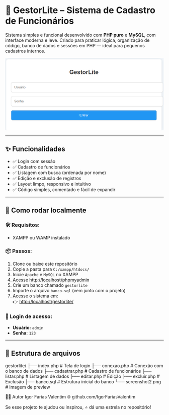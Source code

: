 # 👔 GestorLite – Sistema de Cadastro de Funcionários

Sistema simples e funcional desenvolvido com **PHP puro** e **MySQL**, com interface moderna e leve. Criado para praticar lógica, organização de código, banco de dados e sessões em PHP — ideal para pequenos cadastros internos.

![Screenshot](screenshot2.png)

---

## ✨ Funcionalidades

- ✅ Login com sessão
- ✅ Cadastro de funcionários
- ✅ Listagem com busca (ordenada por nome)
- ✅ Edição e exclusão de registros
- ✅ Layout limpo, responsivo e intuitivo
- ✅ Código simples, comentado e fácil de expandir

---

## 🚀 Como rodar localmente

### 🛠️ Requisitos:
- XAMPP ou WAMP instalado

### 📦 Passos:

1. Clone ou baixe este repositório
2. Copie a pasta para `C:/xampp/htdocs/`
3. Inicie `Apache` e `MySQL` no XAMPP
4. Acesse [http://localhost/phpmyadmin](http://localhost/phpmyadmin)
5. Crie um banco chamado `gestorlite`
6. Importe o arquivo `banco.sql` (vem junto com o projeto)
7. Acesse o sistema em:  
   👉 [http://localhost/gestorlite/](http://localhost/gestorlite/)

### 🔐 Login de acesso:
- **Usuário:** `admin`  
- **Senha:** `123`

---

## 📁 Estrutura de arquivos

gestorlite/
├── index.php            # Tela de login
├── conexao.php          # Conexão com o banco de dados
├── cadastrar.php        # Cadastro de funcionários
├── listar.php           # Listagem de dados
├── editar.php           # Edição
├── excluir.php          # Exclusão
├── banco.sql            # Estrutura inicial do banco
└── screenshot2.png      # Imagem de preview

🧑‍💻 Autor
Igor Farias Valentim
🌐 github.com/IgorFariasValentim

Se esse projeto te ajudou ou inspirou, ⭐ dá uma estrela no repositório!
